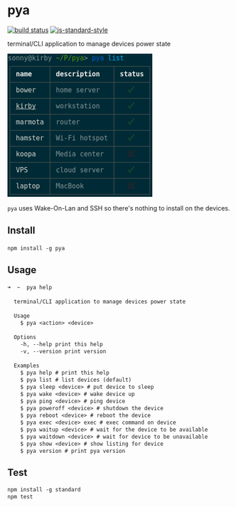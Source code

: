 pya
===

[![build status](https://img.shields.io/travis/sonnyp/pya/master.svg?style=flat-square)](https://travis-ci.org/sonnyp/pya/branches)
[![js-standard-style](https://img.shields.io/badge/code%20style-standard-brightgreen.svg?style=flat-square)](http://standardjs.com/)

terminal/CLI application to manage devices power state

![screenshot of "pya list"](screenshot.png)

`pya` uses Wake-On-Lan and SSH so there's nothing to install on the devices.

## Install

`npm install -g pya`

## Usage

```
➜  ~  pya help

  terminal/CLI application to manage devices power state

  Usage
    $ pya <action> <device>

  Options
    -h, --help print this help
    -v, --version print version

  Examples
    $ pya help # print this help
    $ pya list # list devices (default)
    $ pya sleep <device> # put device to sleep
    $ pya wake <device> # wake device up
    $ pya ping <device> # ping device
    $ pya poweroff <device> # shutdown the device
    $ pya reboot <device> # reboot the device
    $ pya exec <device> exec # exec command on device
    $ pya waitup <device> # wait for the device to be available
    $ pya waitdown <device> # wait for device to be unavailable
    $ pya show <device> # show listing for device
    $ pya version # print pya version
```

## Test

```
npm install -g standard
npm test
```
